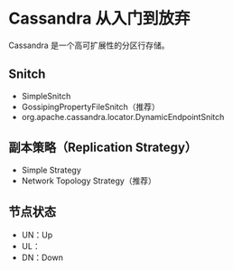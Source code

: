 # Cassandra 从入门到放弃

Cassandra 是一个高可扩展性的分区行存储。

## Snitch

* SimpleSnitch
* GossipingPropertyFileSnitch（推荐）
* org.apache.cassandra.locator.DynamicEndpointSnitch

## 副本策略（Replication Strategy）

* Simple Strategy
* Network Topology Strategy（推荐）

## 节点状态

* UN：Up
* UL：
* DN：Down
